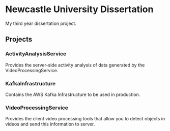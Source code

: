 # Newcastle University Dissertation

My third year dissertation project.

## Projects

### ActivityAnalysisService

Provides the server-side activity analysis of data generated by the VideoProcessingService.

### KafkaInfrastructure

Contains the AWS Kafka Infrastructure to be used in production.

### VideoProcessingService

Provides the client video processing tools that allow you to detect objects in videos and send this information to server.